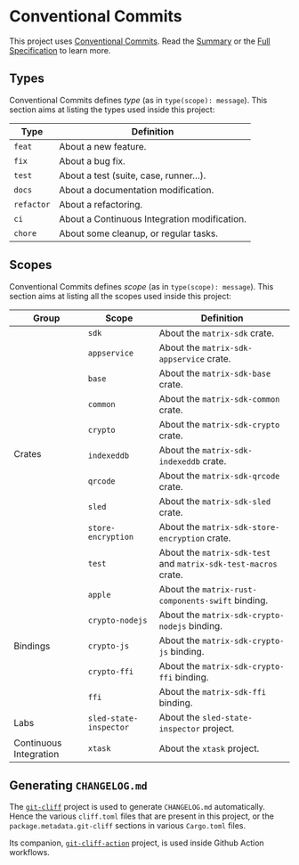 # Conventional Commits

This project uses [Conventional
Commits](https://www.conventionalcommits.org/). Read the
[Summary](https://www.conventionalcommits.org/en/v1.0.0/#summary) or
the [Full
Specification](https://www.conventionalcommits.org/en/v1.0.0/#specification)
to learn more.

## Types

Conventional Commits defines _type_ (as in `type(scope):
message`). This section aims at listing the types used inside this
project:

| Type | Definition |
|-|-|
| `feat` | About a new feature. |
| `fix` | About a bug fix. |
| `test` | About a test (suite, case, runner…). |
| `docs` | About a documentation modification. |
| `refactor` | About a refactoring. |
| `ci` | About a Continuous Integration modification. |
| `chore` | About some cleanup, or regular tasks. |

## Scopes

Conventional Commits defines _scope_ (as in `type(scope): message`). This
section aims at listing all the scopes used inside this project:

<table>
  <thead>
    <tr>
      <th>Group</th>
      <th>Scope</th>
      <th>Definition</th>
    </tr>
  </thead>
  <tbody>
    <tr>
      <td rowspan="10">Crates</td>
      <td><code>sdk</code></td>
      <td>About the <code>matrix-sdk</code> crate.</td>
    </tr>
    <tr>
      <td><code>appservice</code></td>
      <td>About the <code>matrix-sdk-appservice</code> crate.</td>
    </tr>
    <tr>
      <td><code>base</code></td>
      <td>About the <code>matrix-sdk-base</code> crate.</td>
    </tr>
    <tr>
      <td><code>common</code></td>
      <td>About the <code>matrix-sdk-common</code> crate.</td>
    </tr>
    <tr>
      <td><code>crypto</code></td>
      <td>About the <code>matrix-sdk-crypto</code> crate.</td>
    </tr>
    <tr>
      <td><code>indexeddb</code></td>
      <td>About the <code>matrix-sdk-indexeddb</code> crate.</td>
    </tr>
    <tr>
      <td><code>qrcode</code></td>
      <td>About the <code>matrix-sdk-qrcode</code> crate.</td>
    </tr>
    <tr>
      <td><code>sled</code></td>
      <td>About the <code>matrix-sdk-sled</code> crate.</td>
    </tr>
    <tr>
      <td><code>store-encryption</code></td>
      <td>About the <code>matrix-sdk-store-encryption</code> crate.</td>
    </tr>
    <tr>
      <td><code>test</code></td>
      <td>About the <code>matrix-sdk-test</code> and <code>matrix-sdk-test-macros</code> crate.</td>
    </tr>
    <tr>
      <td rowspan="5">Bindings</td>
      <td><code>apple</code></td>
      <td>About the <code>matrix-rust-components-swift</code> binding.</td>
    </tr>
    <tr>
      <td><code>crypto-nodejs</code></td>
      <td>About the <code>matrix-sdk-crypto-nodejs</code> binding.</td>
    </tr>
    <tr>
      <td><code>crypto-js</code></td>
      <td>About the <code>matrix-sdk-crypto-js</code> binding.</td>
    </tr>
    <tr>
      <td><code>crypto-ffi</code></td>
      <td>About the <code>matrix-sdk-crypto-ffi</code> binding.</td>
    </tr>
    <tr>
      <td><code>ffi</code></td>
      <td>About the <code>matrix-sdk-ffi</code> binding.</td>
    </tr>
    <tr>
      <td>Labs</td>
      <td><code>sled-state-inspector</code></td>
      <td>About the <code>sled-state-inspector</code> project.</td>
    </tr>
    <tr>
      <td>Continuous Integration</td>
      <td><code>xtask</code></td>
      <td>About the <code>xtask</code> project.</td>
    </tr>
  </tbody>
</table>

## Generating `CHANGELOG.md`

The [`git-cliff`](https://github.com/orhun/git-cliff) project is used
to generate `CHANGELOG.md` automatically. Hence the various
`cliff.toml` files that are present in this project, or the
`package.metadata.git-cliff` sections in various `Cargo.toml` files.

Its companion,
[`git-cliff-action`](https://github.com/orhun/git-cliff-action)
project, is used inside Github Action workflows.
